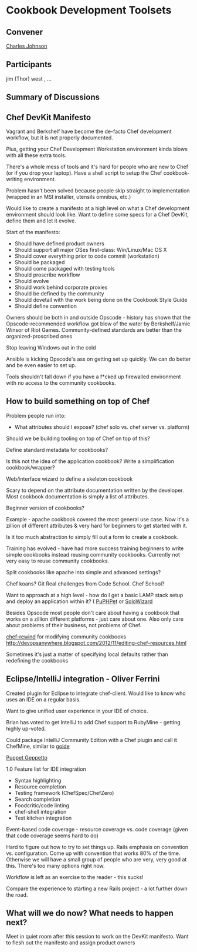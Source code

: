 Cookbook Development Toolsets
=============================

## Convener

[Charles Johnson](https://twitter.com/chipadeedoodah)

## Participants
jim (Thor) west
, ...

## Summary of Discussions

## Chef DevKit Manifesto 

Vagrant and Berkshelf have become the de-facto Chef development workflow, but it is not properly documented.

Plus, getting your Chef Development Workstation environment kinda blows with all these extra tools.

There's a whole mess of tools and it's hard for people who are new to Chef (or if you drop your laptop).  Have a shell script to setup the Chef cookbook-writing environment.

Problem hasn't been solved because people skip straight to implementation (wrapped in an MSI installer, utensils omnibus, etc.)

Would like to create a manifesto at a high level on what a Chef development environment should look like.  Want to define some specs for a Chef DevKit, define them and let it evolve.

Start of the manifesto:

* Should have defined product owners
* Should support all major OSes first-class: Win/Linux/Mac OS X
* Should cover everything prior to code commit (workstation)
* Should be packaged
* Should come packaged with testing tools
* Should proscribe workflow
* Should evolve
* Should work behind corporate proxies
* Should be defined by the community
* Should dovetail with the work being done on the Cookbook Style Guide
* Should define convention

Owners should be both in and outside Opscode - history has shown that the Opscode-recommended workflow got blow of the water by Berkshelf/Jamie Winsor of Riot Games.  Community-defined standards are better than the organized-proscribed ones

Stop leaving Windows out in the cold

Ansible is kicking Opscode's ass on getting set up quickly.  We can do better and be even easier to set up.

Tools shouldn't fall down if you have a f*cked up firewalled environment with no access to the community cookbooks.

## How to build something on top of Chef

Problem people run into:

* What attributes should I expose? (chef solo vs. chef server vs. platform)

Should we be building tooling on top of Chef on top of this?

Define standard metadata for cookbooks?

Is this not the idea of the application cookbook?  Write a simplification cookbook/wrapper?

Web/interface wizard to define a skeleton cookbook

Scary to depend on the attribute documentation written by the developer.  Most cookbook documentation is simply a list of attributes.

Beginner version of cookbooks?

Example - apache cookbook covered the most general use case.  Now it's a zillion of different attributes & very hard for beginners to get started with it.

Is it too much abstraction to simply fill out a form to create a cookbook.

Training has evolved - have had more success training beginners to write simple cookbooks instead reusing community cookbooks.  Currently not very easy to reuse community cookbooks.

Split cookbooks like apache into simple and advanced settings?

Chef koans?  Git Real challenges from Code School.  Chef School?

Want to approach at a high level - how do I get a basic LAMP stack setup and deploy an application within it?  ( [PuPHPet](https://puphpet.com) or [SoloWizard](http://www.solowizard.com)

Besides Opscode most people don't care about having a cookbook that works on a zillion different platforms - just care about one.  Also only care about problems of their business, not problems of Chef.

[chef-rewind](https://github.com/bryanwb/chef-rewind) for modifying community cookbooks
http://devopsanywhere.blogspot.com/2012/11/editing-chef-resources.html

Sometimes it's just a matter of specifying local defaults rather than redefining the cookbooks

## Eclipse/IntelliJ integration - Oliver Ferrini

Created plugin for Eclipse to integrate chef-client.  Would like to know who uses an IDE on a regular basis.

Want to give unified user experience in your IDE of choice.

Brian has voted to get IntelliJ to add Chef support to RubyMine - getting highly up-voted.

Could package IntelliJ Community Edition with a Chef plugin and call it ChefMine, similar to [goide](http://go-ide.com/2011/08/09/goide_release_1_0_darwin.html)

[Puppet Geppetto](http://puppetlabs.com/blog/geppetto-a-puppet-ide)

1.0 Feature list for IDE integration

* Syntax highlighting
* Resource completion
* Testing framework (ChefSpec/ChefZero)
* Search completion
* Foodcritic/code linting
* chef-shell integration
* Test kitchen integration

Event-based code coverage - resource coverage vs. code coverage (given that code coverage seems hard to do)

Hard to figure out how to try to set things up.  Rails emphasis on convention vs. configuration.  Come up with convention that works 80% of the time.  Otherwise we will have a small group of people who are very, very good at this.  There's too many options right now.

Workflow is left as an exercise to the reader - this sucks!

Compare the experience to starting a new Rails project - a lot further down the road.

## What will we do now?  What needs to happen next?

Meet in quiet room after this session to work on the DevKit manifesto.  Want to flesh out the manifesto and assign product owners
